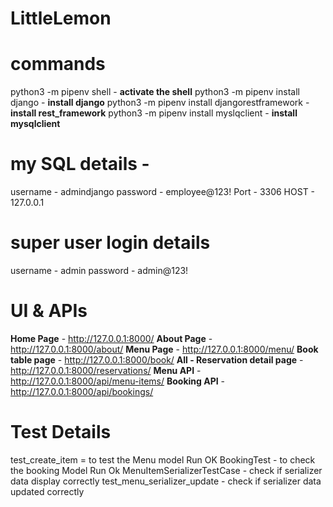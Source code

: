 # LittleLemon

# commands
  python3 -m pipenv shell - **activate the shell**
  python3 -m pipenv install django - **install django**
  python3 -m pipenv install djangorestframework - **install rest_framework**
  python3 -m pipenv install myslqclient  - **install mysqlclient**
# my SQL details - 
  username - admindjango 
  password - employee@123!
  Port - 3306
  HOST - 127.0.0.1

# super user login details
  username - admin
  password  - admin@123!

# UI & APIs
  **Home Page** - http://127.0.0.1:8000/
  **About Page** - http://127.0.0.1:8000/about/
  **Menu Page** - http://127.0.0.1:8000/menu/
  **Book table page** - http://127.0.0.1:8000/book/
  **All - Reservation detail page** - http://127.0.0.1:8000/reservations/
  **Menu API** - http://127.0.0.1:8000/api/menu-items/
  **Booking API** - http://127.0.0.1:8000/api/bookings/

# Test Details
  test_create_item =  to test the Menu model Run OK
  BookingTest - to check the booking Model Run Ok
  MenuItemSerializerTestCase - check if serializer data display correctly
  test_menu_serializer_update - check if serializer data updated correctly

  
